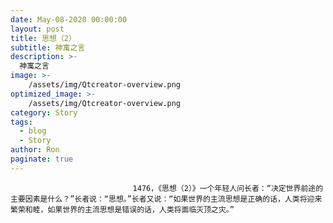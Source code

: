 ```yaml
---
date: May-08-2020 00:00:00
layout: post
title: 思想（2）
subtitle: 神寓之言
description: >-
  神寓之言
image: >-
    /assets/img/Qtcreator-overview.png
optimized_image: >-
    /assets/img/Qtcreator-overview.png
category: Story
tags:
  - blog
  - Story
author: Ron
paginate: true
---
```


							　　1476，《思想（2）》一个年轻人问长者：“决定世界前途的主要因素是什么？”长者说：“思想。”长者又说：“如果世界的主流思想是正确的话，人类将迎来繁荣和睦，如果世界的主流思想是错误的话，人类将面临灭顶之灾。”
							
							
						